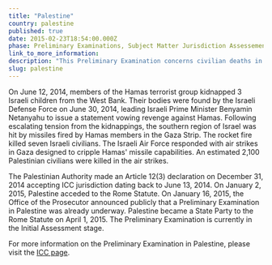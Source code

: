 ```yaml
---
title: "Palestine"
country: palestine
published: true
date: 2015-02-23T18:54:00.000Z
phase: Preliminary Examinations, Subject Matter Jurisdiction Assessement
link_to_more_information:
description: "This Preliminary Examination concerns civilian deaths in the Gaza Strip resulting from Hamas rockets and Israeli air strikes. The Preliminary Examination is currently in the Initial Assessment stage."
slug: palestine
---
```


On June 12, 2014, members of the Hamas terrorist group kidnapped 3 Israeli children from the West Bank. Their bodies were found by the Israeli Defense Force on June 30, 2014, leading Israeli Prime Minister Benyamin Netanyahu to issue a statement vowing revenge against Hamas. Following escalating tension from the kidnappings, the southern region of Israel was hit by missiles fired by Hamas members in the Gaza Strip. The rocket fire killed seven Israeli civilians. The Israeli Air Force responded with air strikes in Gaza designed to cripple Hamas' missile capabilities. An estimated 2,100 Palestinian civilians were killed in the air strikes.

The Palestinian Authority made an Article 12(3) declaration on December 31, 2014 accepting ICC jurisdiction dating back to June 13, 2014. On January 2, 2015, Palestine acceded to the Rome Statute. On January 16, 2015, the Office of the Prosecutor announced publicly that a Preliminary Examination in Palestine was already underway. Palestine became a State Party to the Rome Statute on April 1, 2015. The Preliminary Examination is currently in the Initial Assessment stage.

For more information on the Preliminary Examination in Palestine, please visit the [ICC page](http://www.icc-cpi.int/en_menus/icc/structure%20of%20the%20court/office%20of%20the%20prosecutor/comm%20and%20ref/pe-ongoing/palestine/Pages/palestine.aspx).

